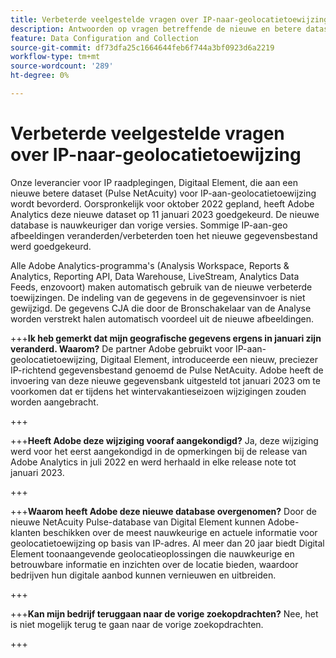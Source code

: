 ```yaml
---
title: Verbeterde veelgestelde vragen over IP-naar-geolocatietoewijzing
description: Antwoorden op vragen betreffende de nieuwe en betere dataset (Pulse NetAcuity) voor IP-aan-geolocatietoewijzing.
feature: Data Configuration and Collection
source-git-commit: df73dfa25c1664644feb6f744a3bf0923d6a2219
workflow-type: tm+mt
source-wordcount: '289'
ht-degree: 0%

---
```



# Verbeterde veelgestelde vragen over IP-naar-geolocatietoewijzing

Onze leverancier voor IP raadplegingen, Digitaal Element, die aan een nieuwe betere dataset (Pulse NetAcuity) voor IP-aan-geolocatietoewijzing wordt bevorderd. Oorspronkelijk voor oktober 2022 gepland, heeft Adobe Analytics deze nieuwe dataset op 11 januari 2023 goedgekeurd. De nieuwe database is nauwkeuriger dan vorige versies. Sommige IP-aan-geo afbeeldingen veranderden/verbeterden toen het nieuwe gegevensbestand werd goedgekeurd.

Alle Adobe Analytics-programma&#39;s (Analysis Workspace, Reports &amp; Analytics, Reporting API, Data Warehouse, LiveStream, Analytics Data Feeds, enzovoort) maken automatisch gebruik van de nieuwe verbeterde toewijzingen. De indeling van de gegevens in de gegevensinvoer is niet gewijzigd. De gegevens CJA die door de Bronschakelaar van de Analyse worden verstrekt halen automatisch voordeel uit de nieuwe afbeeldingen.

+++**Ik heb gemerkt dat mijn geografische gegevens ergens in januari zijn veranderd.  Waarom?**
De partner Adobe gebruikt voor IP-aan-geolocatietoewijzing, Digitaal Element, introduceerde een nieuw, preciezer IP-richtend gegevensbestand genoemd de Pulse NetAcuity. Adobe heeft de invoering van deze nieuwe gegevensbank uitgesteld tot januari 2023 om te voorkomen dat er tijdens het wintervakantieseizoen wijzigingen zouden worden aangebracht.

+++

+++**Heeft Adobe deze wijziging vooraf aangekondigd?**
Ja, deze wijziging werd voor het eerst aangekondigd in de opmerkingen bij de release van Adobe Analytics in juli 2022 en werd herhaald in elke release note tot januari 2023.

+++

+++**Waarom heeft Adobe deze nieuwe database overgenomen?**
Door de nieuwe NetAcuity Pulse-database van Digital Element kunnen Adobe-klanten beschikken over de meest nauwkeurige en actuele informatie voor geolocatietoewijzing op basis van IP-adres. Al meer dan 20 jaar biedt Digital Element toonaangevende geolocatieoplossingen die nauwkeurige en betrouwbare informatie en inzichten over de locatie bieden, waardoor bedrijven hun digitale aanbod kunnen vernieuwen en uitbreiden.

+++

+++**Kan mijn bedrijf teruggaan naar de vorige zoekopdrachten?**
Nee, het is niet mogelijk terug te gaan naar de vorige zoekopdrachten.

+++